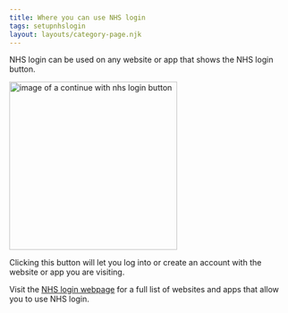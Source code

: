 ```yaml
---
title: Where you can use NHS login
tags: setupnhslogin
layout: layouts/category-page.njk
---
```


NHS login can be used on any website or app that shows the NHS login button.

<img src="/nhs-help-centre/images/nhs-button.svg" class="nhsuk-u-margin-bottom-4" alt="image of a continue with nhs login button" width="300px" />

Clicking this button will let you log into or create an account with the website or app you are visiting.  

Visit the [NHS login webpage](https://www.nhs.uk/using-the-nhs/nhs-services/nhs-login/ "NHS login webpage") for a full list of websites and apps that allow you to use NHS login.
